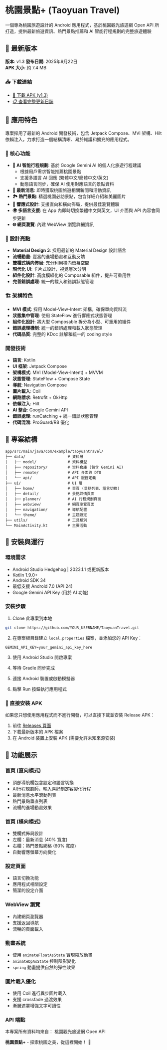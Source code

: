 # 桃園景點+ (Taoyuan Travel)

一個專為桃園旅遊設計的 Android 應用程式，基於桃園觀光旅遊網 Open API 所打造，提供最新旅遊資訊、熱門景點推薦和 AI 智能行程規劃的完整旅遊體驗

## 📱 最新版本
**版本**: v1.3
**發布日期**: 2025年9月22日  
**APK 大小**: 約 7.4 MB

### 📥 下載連結
- [📱 下載 APK (v1.3)](https://github.com/YOUR_USERNAME/TaoyuanTravel/releases/latest)
- [📋 查看完整更新日誌](https://github.com/YOUR_USERNAME/TaoyuanTravel/releases)

## 📱 應用特色
專案採用了最新的 Android 開發技術，包含 Jetpack Compose、MVI 架構、Hilt 依賴注入，力求打造一個結構清晰、易於維護和擴充的應用程式。

### 🌟 核心功能
- **🤖 AI 智能行程規劃**: 基於 Google Gemini AI 的個人化旅遊行程建議
  - 根據用戶需求智能推薦桃園景點
  - 支援多語言 AI 回應 (繁體中文/簡體中文/英文)
  - 動態語言同步，確保 AI 使用對應語言的景點資料
- **📰 最新消息**: 即時獲取桃園旅遊相關新聞和活動資訊
- **🏞️ 熱門景點**: 精選桃園必訪景點，包含詳細介紹和美麗圖片
- **📱 響應式設計**: 支援直向和橫向佈局，提供最佳瀏覽體驗
- **🌍 多語言支援**: 在 App 內即時切換繁體中文與英文，UI 介面與 API 內容會同步更新
- **🌐 網頁瀏覽**: 內建 WebView 瀏覽詳細資訊

### 🎨 設計亮點
- **Material Design 3**: 採用最新的 Material Design 設計語言
- **流暢動畫**: 豐富的進場動畫和互動反饋
- **雙欄式橫向佈局**: 充分利用橫向螢幕空間
- **現代化 UI**: 卡片式設計，視覺層次分明
- **組件化設計**: 高度模組化的 Composable 組件，提升可重用性
- **完善錯誤處理**: 統一的載入和錯誤狀態管理

### 🏗️ 架構特色
- **MVI 模式**: 採用 Model-View-Intent 架構，確保單向資料流
- **狀態集中管理**: 使用 StateFlow 進行響應式狀態管理
- **組件化設計**: 將大型 Composable 拆分為小型、可重用的組件
- **錯誤處理機制**: 統一的錯誤處理和載入狀態管理
- **代碼品質**: 完整的 KDoc 註解和統一的 coding style

### 開發技術
- **語言**: Kotlin
- **UI 框架**: Jetpack Compose
- **架構模式**: MVI (Model-View-Intent) + MVVM
- **狀態管理**: StateFlow + Compose State
- **導航**: Navigation Compose
- **圖片載入**: Coil
- **網路請求**: Retrofit + OkHttp
- **依賴注入**: Hilt
- **AI 整合**: Google Gemini API
- **錯誤處理**: runCatching + 統一錯誤狀態管理
- **代碼混淆**: ProGuard/R8 優化

## 📂 專案結構

```
app/src/main/java/com/example/taoyuantravel/
├── data/                   # 資料層
│   ├── model/              # 資料模型
│   ├── repository/         # 資料倉庫 (包含 Gemini AI)
│   ├── remote/             # API 介面與 DTO
│   └── api/                # API 服務定義
├── ui/                     # UI 層
│   ├── home/               # 首頁 (景點列表、語言切換)
│   ├── detail/             # 景點詳情頁面
│   ├── planner/            # AI 行程規劃頁面
│   ├── webview/            # 網頁瀏覽頁面
│   ├── navigation/         # 導航配置
│   └── theme/              # 主題設定
├── utils/                  # 工具類別
└── MainActivity.kt         # 主要活動
```

## 🚀 安裝與運行

### 環境需求
- Android Studio Hedgehog | 2023.1.1 或更新版本
- Kotlin 1.9.0+
- Android SDK 34
- 最低支援 Android 7.0 (API 24)
- Google Gemini API Key (用於 AI 功能)

### 安裝步驟
1. Clone 此專案到本地
```bash
git clone https://github.com/YOUR_USERNAME/TaoyuanTravel.git
```

2. 在專案根目錄建立 `local.properties` 檔案，並添加您的 API Key：
```properties
GEMINI_API_KEY=your_gemini_api_key_here
```

3. 使用 Android Studio 開啟專案

4. 等待 Gradle 同步完成

5. 連接 Android 裝置或啟動模擬器

6. 點擊 Run 按鈕執行應用程式

### 📱 直接安裝 APK
如果您只想使用應用程式而不進行開發，可以直接下載並安裝 Release APK：
1. 前往 [Releases 頁面](https://github.com/YOUR_USERNAME/TaoyuanTravel/releases)
2. 下載最新版本的 APK 檔案
3. 在 Android 裝置上安裝 APK (需要允許未知來源安裝)

## 📱 功能展示

### 首頁 (直向模式)
- 頂部導航欄包含設定和語言切換
- AI行程規劃師，輸入喜好制定客製化行程
- 最新消息水平滾動列表
- 熱門景點垂直列表
- 流暢的進場動畫效果

### 首頁 (橫向模式)
- 雙欄式佈局設計
- 左欄：最新消息 (40% 寬度)
- 右欄：熱門景點網格 (60% 寬度)
- 自動響應螢幕方向變化

### 設定頁面
- 語言切換功能
- 應用程式相關設定
- 簡潔的設定介面

### WebView 瀏覽
- 內建網頁瀏覽器
- 支援返回導航
- 流暢的頁面載入

### 動畫系統
- 使用 `animateFloatAsState` 實現縮放動畫
- `animateDpAsState` 控制陰影變化
- `spring` 動畫提供自然的彈性效果

### 圖片載入優化
- 使用 Coil 進行異步圖片載入
- 支援 crossfade 過渡效果
- 漸層遮罩增強文字可讀性


### API 端點
本專案所有資料均來自：
桃園觀光旅遊網 Open API





**桃園景點+** - 探索桃園之美，從這裡開始！ 🌸
